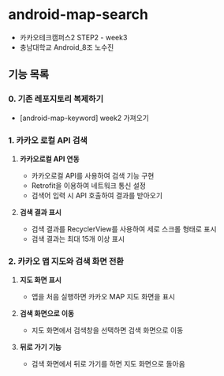 # android-map-search
- 카카오테크캠퍼스2 STEP2 - week3
- 충남대학교 Android_8조 노수진


## 기능 목록
### 0. 기존 레포지토리 복제하기
- [android-map-keyword] week2 가져오기

### 1. 카카오 로컬 API 검색
1. **카카오로컬 API 연동**
    - 카카오로컬 API를 사용하여 검색 기능 구현
    - Retrofit을 이용하여 네트워크 통신 설정
    - 검색어 입력 시 API 호출하여 결과를 받아오기

2. **검색 결과 표시**
    - 검색 결과를 RecyclerView를 사용하여 세로 스크롤 형태로 표시
    - 검색 결과는 최대 15개 이상 표시

### 2. 카카오 맵 지도와 검색 화면 전환
1. **지도 화면 표시**
   - 앱을 처음 실행하면 카카오 MAP 지도 화면을 표시

2. **검색 화면으로 이동**
   - 지도 화면에서 검색창을 선택하면 검색 화면으로 이동

3. **뒤로 가기 기능**
   - 검색 화면에서 뒤로 가기를 하면 지도 화면으로 돌아옴